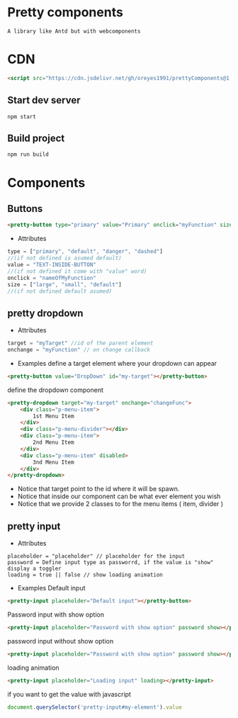 # Pretty components
    A library like Antd but with webcomponents
# CDN
```html
<script src="https://cdn.jsdelivr.net/gh/oreyes1991/prettyComponents@1.0.1-c/main.js"> </script>
```
## Start dev server
```shell
npm start
```

## Build project
```shell
npm run build
```
# Components
## Buttons
```html
<pretty-button type="primary" value="Primary" onclick="myFunction" size="default"></pretty-button>
```
- Attributes
```js
type = ["primary", "default", "danger", "dashed"] 
//(if not defined is asumed default)
value = "TEXT-INSIDE-BUTTON" 
//(if not defined it come with "value" word)
onclick = "nameOfMyFunction"
size = ["large", "small", "default"] 
//(if not defined default asumed)
```
## pretty dropdown
- Attributes
```js
target = "myTarget" //id of the parent element
onchange = "myFunction" // on change callback
```
- Examples
define a target element where your dropdown can appear
```html
<pretty-button value="DropDown" id="my-target"></pretty-button>
```
define the dropdown component
```html
<pretty-dropdown target="my-target" onchange="changeFunc">
	<div class="p-menu-item">
		1st Menu Item
	</div>
	<div class="p-menu-divider"></div>
	<div class="p-menu-item">
		2nd Menu Item
	</div>
	<div class="p-menu-item" disabled>
		3nd Menu Item
	</div>
</pretty-dropdown>
```
- Notice that target point to the id where it will be spawn.
- Notice that inside our component can be what ever element you wish
- Notice that we provide 2 classes to for the menu items ( item, divider )

## pretty input
- Attributes
```
placeholder = "placeholder" // placeholder for the input
password = Define input type as passworrd, if the value is "show" display a toggler
loading = true || false // show loading animation
```
- Examples
Default input
```html
<pretty-input placeholder="Default input"></pretty-button>
```
Password input with show option
```html
<pretty-input placeholder="Password with show option" password show></pretty-input>
```
password input without show option
```html
<pretty-input placeholder="Password with show option" password show></pretty-input>
```
loading animation
```html
<pretty-input placeholder="Loading input" loading></pretty-input>
```
if you want to get the value with javascript
```js
document.querySelector('pretty-input#my-element').value
```
